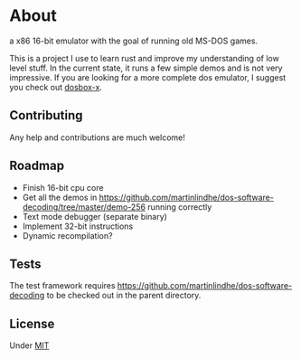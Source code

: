 # About

a x86 16-bit emulator with the goal of running old MS-DOS games.

This is a project I use to learn rust and improve my understanding of low level stuff.
In the current state, it runs a few simple demos and is not very impressive.
If you are looking for a more complete dos emulator, I suggest you check out [dosbox-x](https://github.com/joncampbell123/dosbox-x).

## Contributing

Any help and contributions are much welcome!


## Roadmap

- Finish 16-bit cpu core
- Get all the demos in https://github.com/martinlindhe/dos-software-decoding/tree/master/demo-256 running correctly
- Text mode debugger (separate binary)
- Implement 32-bit instructions
- Dynamic recompilation?


## Tests

The test framework requires https://github.com/martinlindhe/dos-software-decoding to be checked out in the parent directory.


## License

Under [MIT](LICENSE)
